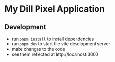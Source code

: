 # My Dill Pixel Application

## Development

- run `pnpm install` to install dependencies
- run `pnpm dev` to start the vite development server
- make changes to the code
- see them reflected at http://localhost:3000
